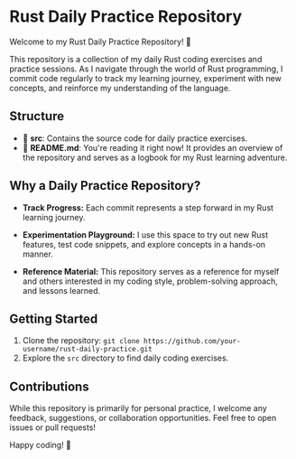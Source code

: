 # Rust Daily Practice Repository

Welcome to my Rust Daily Practice Repository! 🚀

This repository is a collection of my daily Rust coding exercises and practice sessions. As I navigate through the world of Rust programming, I commit code regularly to track my learning journey, experiment with new concepts, and reinforce my understanding of the language.

## Structure

- 📁 **src**: Contains the source code for daily practice exercises.
- 📄 **README.md**: You're reading it right now! It provides an overview of the repository and serves as a logbook for my Rust learning adventure.

## Why a Daily Practice Repository?

- **Track Progress:** Each commit represents a step forward in my Rust learning journey.
  
- **Experimentation Playground:** I use this space to try out new Rust features, test code snippets, and explore concepts in a hands-on manner.

- **Reference Material:** This repository serves as a reference for myself and others interested in my coding style, problem-solving approach, and lessons learned.

## Getting Started

1. Clone the repository: `git clone https://github.com/your-username/rust-daily-practice.git`
2. Explore the `src` directory to find daily coding exercises.

## Contributions

While this repository is primarily for personal practice, I welcome any feedback, suggestions, or collaboration opportunities. Feel free to open issues or pull requests!

Happy coding! 🦀

